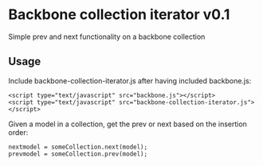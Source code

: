 # Backbone collection iterator v0.1

Simple prev and next functionality on a backbone collection

## Usage

Include backbone-collection-iterator.js after having included backbone.js:

    <script type="text/javascript" src="backbone.js"></script>
    <script type="text/javascript" src="backbone-collection-iterator.js"></script>

Given a model in a collection, get the prev or next based on the insertion order:

    nextmodel = someCollection.next(model);
    prevmodel = someCollection.prev(model);
